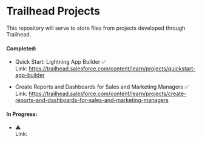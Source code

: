 # Trailhead Projects
This repository will serve to store files from projects developed through Trailhead.

#### Completed:
- Quick Start: Lightning App Builder ✅ <br>
Link: https://trailhead.salesforce.com/content/learn/projects/quickstart-app-builder

- Create Reports and Dashboards for Sales and Marketing Managers ✅ <br>
Link: https://trailhead.salesforce.com/content/learn/projects/create-reports-and-dashboards-for-sales-and-marketing-managers

#### In Progress:
-  ⚠ <br>
Link:
